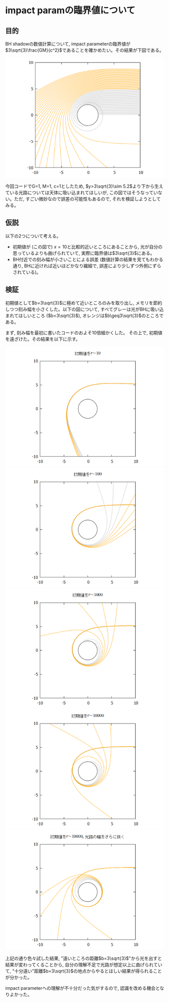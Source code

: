 <script type="text/javascript" async src="https://cdnjs.cloudflare.com/ajax/libs/mathjax/2.7.7/MathJax.js?config=TeX-MML-AM_CHTML">
</script>
<script type="text/x-mathjax-config">
 MathJax.Hub.Config({
 tex2jax: {
 inlineMath: [['$', '$'] ],
 displayMath: [ ['$$','$$'], ["\\[","\\]"] ]
 }
 });
</script>

# impact paramの臨界値について
## 目的
BH shadowの数値計算について, impact parameterの臨界値が$3\sqrt{3}\frac{GM}{c^2}$であることを確かめたい。その結果が下図である。

![計算結果](./07-4.png "数値計算の結果")


今回コードでG=1, M=1, c=1としたため, $y>3\sqrt{3}\sim 5.2$より下から生えている光路については天体に吸い込まれてほしいが, この図ではそうなっていない。ただ, すごい微妙なので誤差の可能性もあるので, それを検証しようとしてみる。

## 仮説
以下の2つについて考える。
- 初期値が (この図で) $x=10$と比較的近いところにあることから, 光が自分の思っているよりも曲げられていて, 実際に臨界値は$3\sqrt{3}$にある。
- BH付近での刻み幅が小さいことによる誤差 (数値計算の結果を見てもわかる通り, BHに近ければ近いほどかなり繊細で, 誤差により少しずつ外側にずらされている)。

## 検証
初期値として$b=3\sqrt{3}$に極めて近いところのみを取り出し, メモリを節約しつつ刻み幅を小さくした。以下の図について, すべてグレーは光がBHに吸い込まれてほしいところ ($b<3\sqrt{3}$), オレンジは$b\geq3\sqrt{3}$のところである。

まず, 刻み幅を最初に書いたコードのおよそ10倍細かくした。
その上で, 初期値を遠ざけた。その結果を以下に示す。

![r~10](./07-v2-1.png "r~10と近いところ")
![r~100](./07-v2-2.png "r~100と遠いところ")
![r~1000](./07-v2-3.png "r~1000とかなり遠いところ")
![r~10000](./07-v2-4.png "r~10000ともっと遠いところ")
![r~10000-v2](./07-v2-42.png "r~10000ともっと遠いところで, b=27**.5により近いところ")


上記の通り色々試した結果, "遠いところの距離$b=3\sqrt{3}$"から光を出すと結果が変わってくることから, 自分の理解不足で光路が想定以上に曲げられていて, "十分遠い"距離$b=3\sqrt{3}$の地点からやるとほしい結果が得られることが分かった。

impact parameterへの理解が不十分だった気がするので, 認識を改める機会となりよかった。